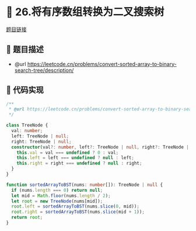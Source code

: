 # 🎪 26.将有序数组转换为二叉搜索树

[题目链接](https://leetcode.cn/problems/convert-sorted-array-to-binary-search-tree/description/)

## 📌 题目描述
* @url https://leetcode.cn/problems/convert-sorted-array-to-binary-search-tree/description/

## 📄 代码实现
```typescript
/**
 * @url https://leetcode.cn/problems/convert-sorted-array-to-binary-search-tree/description/
 */

class TreeNode {
  val: number;
  left: TreeNode | null;
  right: TreeNode | null;
  constructor(val?: number, left?: TreeNode | null, right?: TreeNode | null) {
    this.val = val === undefined ? 0 : val;
    this.left = left === undefined ? null : left;
    this.right = right === undefined ? null : right;
  }
}

function sortedArrayToBST(nums: number[]): TreeNode | null {
  if (nums.length === 0) return null;
  let mid = Math.floor(nums.length / 2);
  let root = new TreeNode(nums[mid]);
  root.left = sortedArrayToBST(nums.slice(0, mid));
  root.right = sortedArrayToBST(nums.slice(mid + 1));
  return root;
}

```
